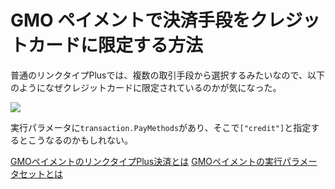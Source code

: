 # GMO ペイメントで決済手段をクレジットカードに限定する方法

普通のリンクタイプPlusでは、複数の取引手段から選択するみたいなので、以下のようになぜクレジットカードに限定されているのかが気になった。

![](https://i.gyazo.com/37b97ca7b7218f5f0ea85650d99b8fb6.png)

実行パラメータに`transaction.PayMethods`があり、そこで`["credit"]`と指定するとこうなるのかもしれない。

[GMOペイメントのリンクタイプPlus決済とは](GMOペイメントのリンクタイプPlus決済とは.md)
[GMOペイメントの実行パラメータセットとは](GMOペイメントの実行パラメータセットとは.md)